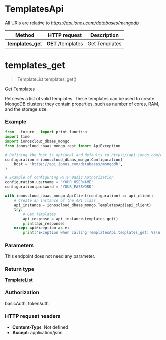 # TemplatesApi

All URIs are relative to *https://api.ionos.com/databases/mongodb*

| Method | HTTP request | Description |
| ------------- | ------------- | ------------- |
| [**templates_get**](TemplatesApi.md#templates_get) | **GET** /templates | Get Templates |


# **templates_get**
> TemplateList templates_get()

Get Templates

Retrieves a list of valid templates. These templates can be used to create MongoDB clusters; they contain properties, such as number of cores, RAM, and the storage size. 

### Example

```python
from __future__ import print_function
import time
import ionoscloud_dbaas_mongo
from ionoscloud_dbaas_mongo.rest import ApiException

# Defining the host is optional and defaults to https://api.ionos.com/databases/mongodb
configuration = ionoscloud_dbaas_mongo.Configuration(
    host = 'https://api.ionos.com/databases/mongodb',
)

# Example of configuring HTTP Basic Authorization
configuration.username = 'YOUR_USERNAME'
configuration.password = 'YOUR_PASSWORD'

with ionoscloud_dbaas_mongo.ApiClient(configuration) as api_client:
    # Create an instance of the API class
    api_instance = ionoscloud_dbaas_mongo.TemplatesApi(api_client)
    try:
        # Get Templates
        api_response = api_instance.templates_get()
        print(api_response)
    except ApiException as e:
        print('Exception when calling TemplatesApi.templates_get: %s\n' % e)
```

### Parameters
This endpoint does not need any parameter.

### Return type

[**TemplateList**](../models/TemplateList.md)

### Authorization

basicAuth, tokenAuth

### HTTP request headers

 - **Content-Type**: Not defined
 - **Accept**: application/json

